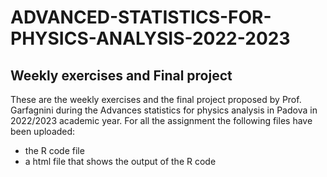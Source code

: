 # ADVANCED-STATISTICS-FOR-PHYSICS-ANALYSIS-2022-2023
## Weekly exercises and Final project
These are the weekly exercises and the final project proposed by Prof. Garfagnini during the Advances statistics for physics analysis in Padova in 2022/2023 academic year.
For all the assignment the following files have been uploaded:
- the R code file
- a html file that shows the output of the R code
